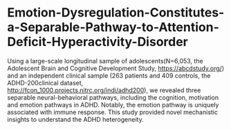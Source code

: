 # Emotion-Dysregulation-Constitutes-a-Separable-Pathway-to-Attention-Deficit-Hyperactivity-Disorder
Using a large-scale longitudinal sample of adolescents(N=6,053, the Adolescent Brain and Cognitive Development Study, https://abcdstudy.org/) and an independent clinical sample (263 patients and 409 controls, the ADHD-200clinical dataset, http://fcon_1000.projects.nitrc.org/indi/adhd200), we revealed three separable neural-behavioral pathways, including the cognition, motivation and emotion pathways in ADHD. Notably, the emotion pathway is uniquely associated with immune response. This study provided novel mechanistic insights to understand the ADHD heterogeneity. 
